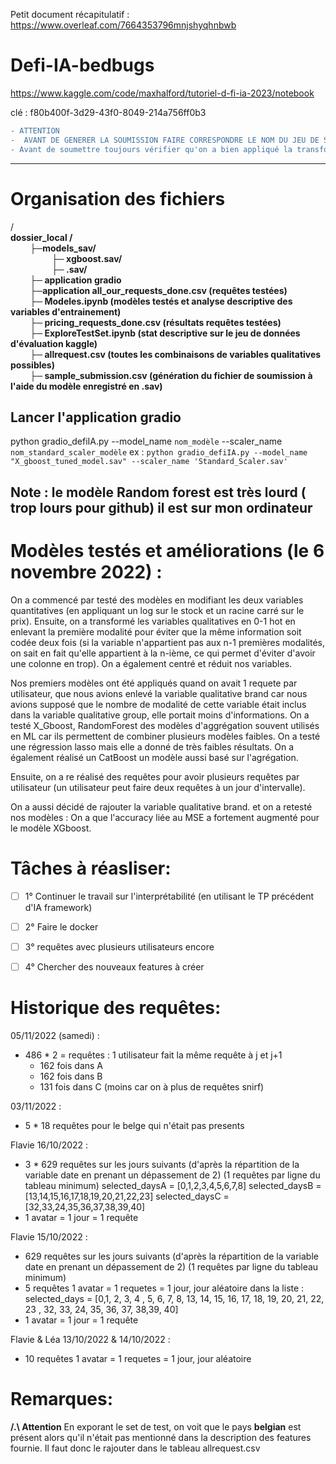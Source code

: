 Petit document récapitulatif : https://www.overleaf.com/7664353796mnjshyqhnbwb 

# Defi-IA-bedbugs
https://www.kaggle.com/code/maxhalford/tutoriel-d-fi-ia-2023/notebook


clé : 
f80b400f-3d29-43f0-8049-214a756ff0b3


```diff
- ATTENTION
-  AVANT DE GENERER LA SOUMISSION FAIRE CORRESPONDRE LE NOM DU JEU DE SET DE VARIABLES QUALITATIVES ENTRE LE FICHIER SOUMISSION ET MODELES ET GRADIO 
- Avant de soumettre toujours vérifier qu'on a bien appliqué la transformation sur les Y (cad mettre au carré) </font> 
```

-------------------------------------------


# Organisation des fichiers 

/</br> 
**dossier_local /</br>
&emsp; &emsp;├─models_sav/ </br>
&emsp; &emsp; &emsp; &emsp;├─ xgboost.sav/ </br>
&emsp; &emsp;&emsp; &emsp; ├─ .sav/ </br>
&emsp; &emsp;├─ application gradio </br>
&emsp; &emsp;├─application  all_our_requests_done.csv (requêtes testées) </br>
&emsp; &emsp;├─ Modeles.ipynb (modèles testés et analyse descriptive des variables d'entrainement) </br>
&emsp; &emsp;├─ pricing_requests_done.csv (résultats requêtes testées) </br>
&emsp; &emsp;├─ ExploreTestSet.ipynb (stat descriptive sur le jeu de données d'évaluation kaggle)</br>
&emsp; &emsp;├─ allrequest.csv (toutes les combinaisons de variables qualitatives possibles) </br>
&emsp; &emsp;├─ sample_submission.csv (génération du fichier de soumission à l'aide du modèle enregistré en .sav)**



## Lancer l'application gradio 

python gradio_defiIA.py --model_name ``nom_modèle`` --scaler_name ``nom_standard_scaler_modèle``
ex : ``python gradio_defiIA.py --model_name "X_gboost_tuned_model.sav" --scaler_name 'Standard_Scaler.sav'``

## Note : le modèle Random forest est très lourd ( trop lours pour github) il est sur mon ordinateur

Modèles testés et améliorations (le 6 novembre 2022)  : 
====================== 

On a commencé par testé des modèles en modifiant les deux variables quantitatives (en appliquant un log sur le stock et un racine carré sur le prix). 
Ensuite, on a transformé les variables qualitatives en 0-1 hot en enlevant la première modalité pour éviter que la même information soit codée deux fois (si la variable n'appartient pas aux n-1 premières modalités, on sait en fait qu'elle appartient à la n-ième, ce qui permet d'éviter d'avoir une colonne en trop). On a également centré et réduit nos variables. 

Nos premiers modèles ont été appliqués quand on avait 1 requete par utilisateur, que nous avions enlevé la variable qualitative brand car nous avions supposé que le nombre de modalité de cette variable était inclus dans la variable qualitative group, elle portait moins d'informations. 
On a testé X_Gboost, RandomForest des modèles d'aggrégation souvent utilisés en ML car ils permettent de combiner plusieurs modèles faibles. 
On a testé une régression lasso mais elle a donné de très faibles résultats. On a également réalisé un CatBoost un modèle aussi basé sur l'agrégation. 

Ensuite, on a re réalisé des requêtes pour avoir plusieurs requêtes par utilisateur (un utilisateur peut faire deux requêtes à un jour d'intervalle). 

On a aussi décidé de rajouter la variable qualitative brand. et on a retesté nos modèles : 
On a que l'accuracy liée au MSE a fortement augmenté pour le modèle XGboost. 

Tâches à réasliser: 
======================

- [ ] 1° Continuer le travail sur l'interprétabilité (en utilisant le TP précédent d'IA framework) 

- [ ] 2° Faire le docker 

- [ ] 3° requêtes avec plusieurs utilisateurs encore 

- [ ] 4° Chercher des nouveaux features à créer 


Historique des requêtes: 
========================
05/11/2022 (samedi) :
* 486 * 2 =  requêtes : 1 utilisateur fait la même requête à j et j+1
    - 162 fois dans A 
    - 162 fois dans B
    - 131 fois dans C (moins car on à plus de requêtes snirf)

03/11/2022 :
* 5 * 18 requêtes pour le belge qui n'était pas presents

Flavie 16/10/2022 : 
 * 3 * 629 requêtes sur les jours suivants (d'après la répartition de la variable date en prenant un dépassement de 2)
(1 requêtes par ligne du tableau minimum)
 selected_daysA = [0,1,2,3,4,5,6,7,8]
 selected_daysB = [13,14,15,16,17,18,19,20,21,22,23]
 selected_daysC = [32,33,24,35,36,37,38,39,40]
* 1 avatar = 1 jour = 1 requête

Flavie 15/10/2022 : 
 * 629 requêtes sur les jours suivants (d'après la répartition de la variable date en prenant un dépassement de 2)
(1 requêtes par ligne du tableau minimum)
* 5 requêtes 1 avatar = 1 requetes = 1 jour, jour aléatoire dans la liste : 
selected_days = [0,1, 2, 3, 4 , 5, 6, 7, 8, 13, 14, 15, 16, 17, 18, 19, 20, 21, 22, 23 , 32, 33, 24, 35, 36, 37, 38,39, 40]
* 1 avatar = 1 jour = 1 requête


Flavie & Léa 13/10/2022 & 14/10/2022 : 
* 10 requêtes 1 avatar = 1 requetes = 1 jour, jour aléatoire

Remarques:
======================
**/.\ Attention** En exporant le set de test, on voit que le pays **belgian** est présent alors qu'il n'était pas mentionné dans la description des features fournie. Il faut donc le rajouter dans le tableau allrequest.csv
